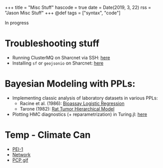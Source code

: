 +++
title = "Misc Stuff"
hascode = true
date = Date(2019, 3, 22)
rss = "Jason Misc Stuff"
+++
@def tags = ["syntax", "code"]

In progress
<!-- 
# Julia Bayes 
## Reparametrization in Turing.jl

Finish the Neal funnel writeup [here](/pages/neal). 

## Turing pitfalls

This is going to be a page with some easy to make mistakes, and ways to avoid them. [here](/pages/turingpitfalls). 

## Some random models
Way later

- Splines
- Epidemic models
    - Chain Binomial
    - SIR - Diffeq
    - SIR - Markov process
    - Partially specified models
- Paintings  -->
# Troubleshooting stuff
- Running ClusterMQ on Sharcnet via SSH: [here](/pages/scratchpad/cmq_sharc)
- Installing `sf` or `geojsonio` on Sharcnet: [here](/pages/scratchpad/sf_sharc)


# Bayesian Modeling with PPLs:
- Implementing classic analysis of laboratory datasets in various PPLs:
    - Racine et al. (1986): [Bioassay Logistic Regression](/pages/BayesEx/BDA3/BioAssay1/bioassay1)
    - Tarone (1982): [Rat Tumor Hierarchical Model](/pages/BayesEx/BDA3/RatTumor/RT1)
- Plotting HMC diagnostics (+ reparametrization) in Turing.jl: [here](/pages/neal)

# Temp - Climate Can
- [PEI-1](/pages/climate-can/pei-1)
- [Network](/pages/climate-can/visnet)
- [PCP gif](/pages/climate-can/anim)
